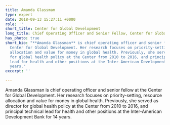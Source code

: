 ```yaml
---
title: Amanda Glassman
type: expert
date: 2018-09-13 15:27:11 +0000
role: ''
short_title: Center for Global Development
long_title: Chief Operating Officer and Senior Fellow, Center for Global Development
has_photo: true
short_bio: "**Amanda Glassman** is chief operating officer and senior fellow at the
  Center for Global Development. Her research focuses on priority-setting, resource
  allocation and value for money in global health. Previously, she served as director
  for global health policy at the Center from 2010 to 2016, and principal technical
  lead for health and other positions at the Inter-American Development Bank for 14
  years."
excerpt: ''

---
```

Amanda Glassman is chief operating officer and senior fellow at the Center for Global Development. Her research focuses on priority-setting, resource allocation and value for money in global health. Previously, she served as director for global health policy at the Center from 2010 to 2016, and principal technical lead for health and other positions at the Inter-American Development Bank for 14 years.